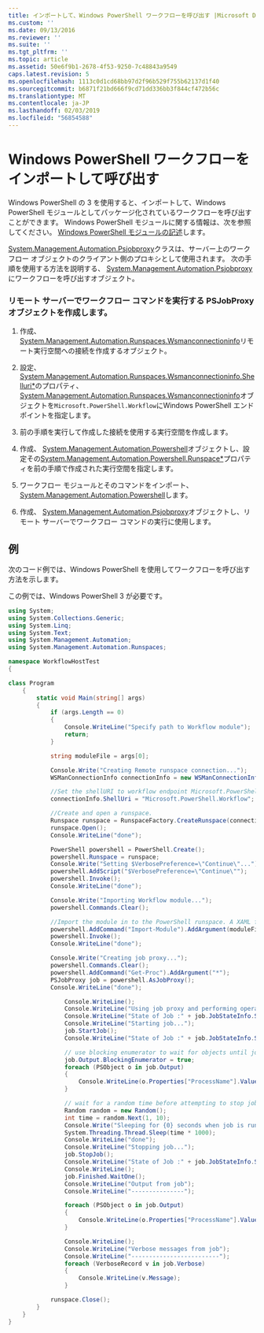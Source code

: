 ```yaml
---
title: インポートして、Windows PowerShell ワークフローを呼び出す |Microsoft Docs
ms.custom: ''
ms.date: 09/13/2016
ms.reviewer: ''
ms.suite: ''
ms.tgt_pltfrm: ''
ms.topic: article
ms.assetid: 50e6f9b1-2678-4f53-9250-7c48843a9549
caps.latest.revision: 5
ms.openlocfilehash: 1113c0d1cd68bb97d2f96b529f755b62137d1f40
ms.sourcegitcommit: b6871f21bd666f9cd71dd336bb3f844cf472b56c
ms.translationtype: MT
ms.contentlocale: ja-JP
ms.lasthandoff: 02/03/2019
ms.locfileid: "56854588"
---
```

# <a name="importing-and-invoking-a-windows-powershell-workflow"></a>Windows PowerShell ワークフローをインポートして呼び出す

Windows PowerShell の 3 を使用すると、インポートして、Windows PowerShell モジュールとしてパッケージ化されているワークフローを呼び出すことができます。 Windows PowerShell モジュールに関する情報は、次を参照してください。 [Windows PowerShell モジュールの記述](../module/writing-a-windows-powershell-module.md)します。

[System.Management.Automation.Psjobproxy](/dotnet/api/System.Management.Automation.PSJobProxy)クラスは、サーバー上のワークフロー オブジェクトのクライアント側のプロキシとして使用されます。 次の手順を使用する方法を説明する、 [System.Management.Automation.Psjobproxy](/dotnet/api/System.Management.Automation.PSJobProxy)にワークフローを呼び出すオブジェクト。

### <a name="creating-a-psjobproxy-object-to-execute-workflow-commands-on-a-remote-server"></a>リモート サーバーでワークフロー コマンドを実行する PSJobProxy オブジェクトを作成します。

1. 作成、 [System.Management.Automation.Runspaces.Wsmanconnectioninfo](/dotnet/api/System.Management.Automation.Runspaces.WSManConnectionInfo)リモート実行空間への接続を作成するオブジェクト。

2. 設定、 [System.Management.Automation.Runspaces.Wsmanconnectioninfo.Shelluri*](/dotnet/api/System.Management.Automation.Runspaces.WSManConnectionInfo.ShellUri)のプロパティ、 [System.Management.Automation.Runspaces.Wsmanconnectioninfo](/dotnet/api/System.Management.Automation.Runspaces.WSManConnectionInfo)オブジェクトを`Microsoft.PowerShell.Workflow`にWindows PowerShell エンドポイントを指定します。

3. 前の手順を実行して作成した接続を使用する実行空間を作成します。

4. 作成、 [System.Management.Automation.Powershell](/dotnet/api/System.Management.Automation.PowerShell)オブジェクトし、設定その[System.Management.Automation.Powershell.Runspace*](/dotnet/api/System.Management.Automation.PowerShell.Runspace)プロパティを前の手順で作成された実行空間を指定します。

5. ワークフロー モジュールとそのコマンドをインポート、 [System.Management.Automation.Powershell](/dotnet/api/System.Management.Automation.PowerShell)します。

6. 作成、 [System.Management.Automation.Psjobproxy](/dotnet/api/System.Management.Automation.PSJobProxy)オブジェクトし、リモート サーバーでワークフロー コマンドの実行に使用します。

## <a name="example"></a>例

次のコード例では、Windows PowerShell を使用してワークフローを呼び出す方法を示します。

この例では、Windows PowerShell 3 が必要です。

```csharp
using System;
using System.Collections.Generic;
using System.Linq;
using System.Text;
using System.Management.Automation;
using System.Management.Automation.Runspaces;

namespace WorkflowHostTest
{

class Program
    {
        static void Main(string[] args)
        {
            if (args.Length == 0)
            {
                Console.WriteLine("Specify path to Workflow module");
                return;
            }

            string moduleFile = args[0];

            Console.Write("Creating Remote runspace connection...");
            WSManConnectionInfo connectionInfo = new WSManConnectionInfo();

            //Set the shellURI to workflow endpoint Microsoft.PowerShell.Workflow
            connectionInfo.ShellUri = "Microsoft.PowerShell.Workflow";

            //Create and open a runspace.
            Runspace runspace = RunspaceFactory.CreateRunspace(connectionInfo);
            runspace.Open();
            Console.WriteLine("done");

            PowerShell powershell = PowerShell.Create();
            powershell.Runspace = runspace;
            Console.Write("Setting $VerbosePreference=\"Continue\"...");
            powershell.AddScript("$VerbosePreference=\"Continue\"");
            powershell.Invoke();
            Console.WriteLine("done");

            Console.Write("Importing Workflow module...");
            powershell.Commands.Clear();

            //Import the module in to the PowerShell runspace. A XAML file could also be imported directly by using Import-Module.
            powershell.AddCommand("Import-Module").AddArgument(moduleFile);
            powershell.Invoke();
            Console.WriteLine("done");

            Console.Write("Creating job proxy...");
            powershell.Commands.Clear();
            powershell.AddCommand("Get-Proc").AddArgument("*");
            PSJobProxy job = powershell.AsJobProxy();
            Console.WriteLine("done");

                Console.WriteLine();
                Console.WriteLine("Using job proxy and performing operations...");
                Console.WriteLine("State of Job :" + job.JobStateInfo.State.ToString());
                Console.WriteLine("Starting job...");
                job.StartJob();
                Console.WriteLine("State of Job :" + job.JobStateInfo.State.ToString());

                // use blocking enumerator to wait for objects until job finishes
                job.Output.BlockingEnumerator = true;
                foreach (PSObject o in job.Output)
                {
                    Console.WriteLine(o.Properties["ProcessName"].Value.ToString());
                }

                // wait for a random time before attempting to stop job
                Random random = new Random();
                int time = random.Next(1, 10);
                Console.Write("Sleeping for {0} seconds when job is running on another thread...", time);
                System.Threading.Thread.Sleep(time * 1000);
                Console.WriteLine("done");
                Console.WriteLine("Stopping job...");
                job.StopJob();
                Console.WriteLine("State of Job :" + job.JobStateInfo.State.ToString());
                Console.WriteLine();
                job.Finished.WaitOne();
                Console.WriteLine("Output from job");
                Console.WriteLine("---------------");

                foreach (PSObject o in job.Output)
                {
                    Console.WriteLine(o.Properties["ProcessName"].Value.ToString());
                }

                Console.WriteLine();
                Console.WriteLine("Verbose messages from job");
                Console.WriteLine("-------------------------");
                foreach (VerboseRecord v in job.Verbose)
                {
                    Console.WriteLine(v.Message);
                }

            runspace.Close();
        }
    }
}

```